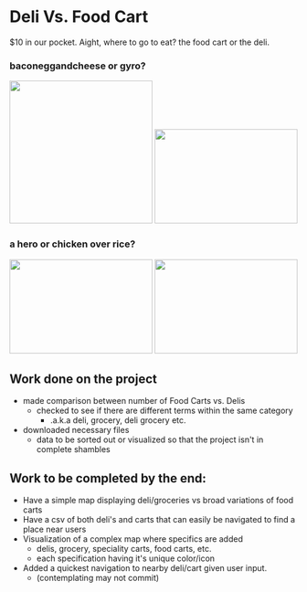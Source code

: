 # Deli Vs. Food Cart
$10 in our pocket. Aight, where to go to eat? the food cart or the deli. 

### baconeggandcheese or gyro? 

<img src="https://static01.nyt.com/images/2015/04/15/dining/15BREAKFAST_SUB/15BREAKFAST_SUB-superJumbo.jpg" width = "250"> <img src="https://howtofeedaloon.com/wp-content/uploads/2020/06/gryo-instagram.jpg" width="250" height="165"> 
### a hero or chicken over rice?
<img src="https://www.aviglatt.com/imagesc//deluxe-t.jpg_H1782.jpg" width ="250" height="165"> <img src="https://stuarte.co/wp-content/uploads/2019/10/Halal-cart-chicken-packed-with-rice-and-sauce-1.jpg" width= "250" height="165">

## Work done on the project
- made comparison between number of Food Carts vs. Delis
    - checked to see if there are different terms within the same category
        - .a.k.a deli, grocery, deli grocery etc.
- downloaded necessary files
    - data to be sorted out or visualized so that the project isn't in complete shambles

## Work to be completed by the end:
- Have a simple map displaying deli/groceries vs broad variations of food carts
- Have a csv of both deli's and carts that can easily be navigated to find a place near users
- Visualization of a complex map where specifics are added
    - delis, grocery, speciality carts, food carts, etc.
    - each specification having it's unique color/icon
- Added a quickest navigation to nearby deli/cart given user input.
    - (contemplating may not commit)